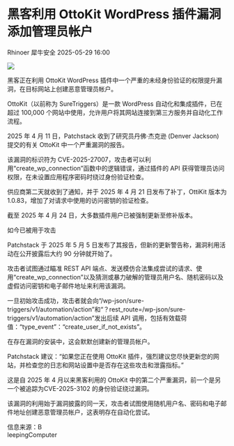 #  黑客利用 OttoKit WordPress 插件漏洞添加管理员帐户   
Rhinoer  犀牛安全   2025-05-29 16:00  
  
![](https://mmbiz.qpic.cn/mmbiz_png/qvpgicaewUBlkqb2UwXDnXb0MYfKajE4r654So3n3kN3v92pSksrwB7aO2zU1bljbUricXvXzdCicvxv1KbQz1MKw/640?wx_fmt=png&from=appmsg "")  
  
黑客正在利用 OttoKit WordPress 插件中一个严重的未经身份验证的权限提升漏洞，在目标网站上创建恶意管理员帐户。  
  
OttoKit（以前称为 SureTriggers）是一款 WordPress 自动化和集成插件，已在超过 100,000 个网站中使用，允许用户将其网站连接到第三方服务并自动化工作流程。  
  
2025 年 4 月 11 日，Patchstack 收到了研究员丹佛·杰克逊 (Denver Jackson) 提交的有关 OttoKit 中一个严重漏洞的报告。  
  
该漏洞的标识符为 CVE-2025-27007，攻击者可以利用“create_wp_connection”函数中的逻辑错误，通过插件的 API 获得管理员访问权限，在未设置应用程序密码时绕过身份验证检查。  
  
供应商第二天就收到了通知，并于 2025 年 4 月 21 日发布了补丁，OttiKit 版本为 1.0.83，增加了对请求中使用的访问密钥的验证检查。  
  
截至 2025 年 4 月 24 日，大多数插件用户已被强制更新至修补版本。  
  
如今已被用于攻击  
  
Patchstack 于 2025 年 5 月 5 日发布了其报告，但新的更新警告称，漏洞利用活动在公开披露后大约 90 分钟就开始了。  
  
攻击者试图通过瞄准 REST API 端点、发送模仿合法集成尝试的请求、使用“create_wp_connection”以及猜测或暴力破解的管理员用户名、随机密码以及虚假访问密钥和电子邮件地址来利用该漏洞。   
  
一旦初始攻击成功，攻击者就会向“/wp-json/sure-triggers/v1/automation/action”和“？rest_route=/wp-json/sure-triggers/v1/automation/action”发出后续 API 调用，包括有效载荷值：“type_event”：“create_user_if_not_exists”。  
  
在存在漏洞的安装中，这会默默创建新的管理员帐户。  
  
Patchstack 建议：“如果您正在使用 OttoKit 插件，强烈建议您尽快更新您的网站，并检查您的日志和网站设置中是否存在这些攻击和泄露指标。”  
  
这是自 2025 年 4 月以来黑客利用的 OttoKit 中的第二个严重漏洞，前一个是另一个被追踪为CVE-2025-3102 的身份验证绕过漏洞。  
  
该漏洞的利用始于漏洞披露的同一天，攻击者试图使用随机用户名、密码和电子邮件地址创建恶意管理员帐户，这表明存在自动化尝试。  
  
  
信息来源：B  
leepingComputer  
  
